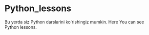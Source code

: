 # Python_lessons
Bu yerda siz Python darslarini ko'rishingiz mumkin.
Here You can see Python lessons.
